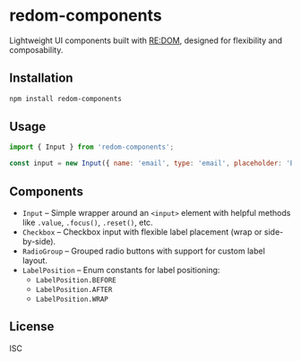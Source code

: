 # redom-components

Lightweight UI components built with [RE:DOM](https://redom.js.org/), designed for flexibility and composability.

## Installation

```bash
npm install redom-components
```

## Usage

```js
import { Input } from 'redom-components';

const input = new Input({ name: 'email', type: 'email', placeholder: 'Enter your email' });
```

## Components

- `Input` – Simple wrapper around an `<input>` element with helpful methods like `.value`, `.focus()`, `.reset()`, etc.
- `Checkbox` – Checkbox input with flexible label placement (wrap or side-by-side).
- `RadioGroup` – Grouped radio buttons with support for custom label layout.
- `LabelPosition` – Enum constants for label positioning:
  - `LabelPosition.BEFORE`
  - `LabelPosition.AFTER`
  - `LabelPosition.WRAP`

## License

ISC
